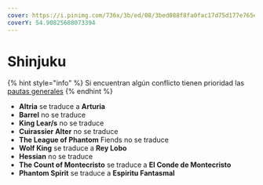 ```yaml
---
cover: https://i.pinimg.com/736x/3b/ed/08/3bed088f8fa0fac17d75d177e765e7b7.jpg
coverY: 54.90825688073394
---
```


# Shinjuku

{% hint style="info" %}
Si encuentran algún conflicto tienen prioridad las [pautas generales](broken-reference)
{% endhint %}

* **Altria** se traduce a **Arturia**
* **Barrel** no se traduce
* **King Lear/s** no se traduce
* **Cuirassier Alter** no se traduce
* **The League of Phantom** Fiends no se traduce
* **Wolf King** se traduce a **Rey Lobo**
* **Hessian** no se traduce
* **The Count of Montecristo** se traduce a **El Conde de Montecristo**
* **Phantom Spirit** se traduce a **Espiritu Fantasmal**
